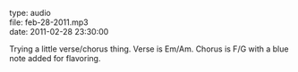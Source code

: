 type: audio  
file: feb-28-2011.mp3  
date: 2011-02-28 23:30:00

Trying a little verse/chorus thing. Verse is Em/Am. Chorus is F/G with a blue note added for flavoring.
